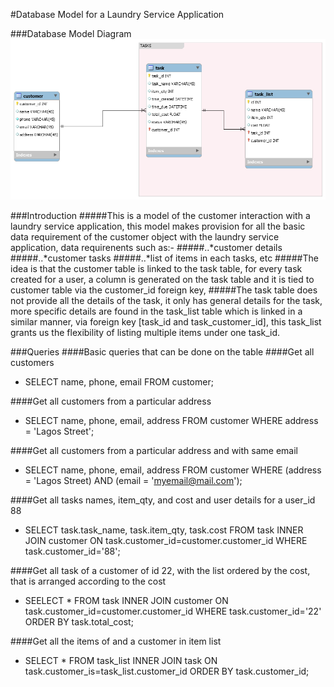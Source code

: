 #Database Model for a Laundry Service Application

###Database Model Diagram
![alt text](https://github.com/kigold/assignment-database-model/blob/development/db_model.png "Logo Title Text 1")

###Introduction
#####This is a model of the customer interaction with a laundry service application, this model makes provision for all the basic data requirement of the customer object with the laundry service application, data requirenents such as:-
#####..*customer details
#####..*customer tasks
#####..*list of items in each tasks, etc
#####The idea is that the customer table is linked to the task table, for every task  created for a user, a column is generated on the task table and it is tied to customer table via the customer_id foreign key, 
#####The task table does not provide all the details of the task, it only has general details for the task, more specific details are found in the task_list table which is linked in a similar manner, via foreign key [task_id and task_customer_id], this task_list grants us the flexibility of listing multiple items under one task_id.

###Queries
####Basic queries that can be done on the table
####Get all customers
*    SELECT name, phone, email FROM customer;

####Get all customers from a particular address
*    SELECT name, phone, email, address FROM customer WHERE address = 'Lagos Street';

####Get all customers from a particular address and with same email
*   SELECT name, phone, email, address FROM customer WHERE (address = 'Lagos Street) AND (email = 'myemail@mail.com');

####Get all tasks names, item_qty, and cost and user details for a user_id 88
*    SELECT task.task_name, task.item_qty, task.cost FROM task INNER JOIN customer ON task.customer_id=customer.customer_id WHERE task.customer_id='88';

####Get all task of a customer of id 22, with the list ordered by the cost, that is arranged according to the cost
* SEELECT * FROM task INNER JOIN customer ON task.customer_id=customer.customer_id WHERE task.customer_id='22' ORDER BY task.total_cost;

####Get all the items of and a customer in item list
*   SELECT * FROM task_list INNER JOIN task ON task.customer_is=task_list.customer_id ORDER BY task.customer_id;






